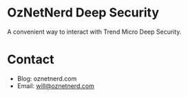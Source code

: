 # OzNetNerd Deep Security

A convenient way to interact with Trend Micro Deep Security.

# Contact

* Blog: oznetnerd.com
* Email: will@oznetnerd.com